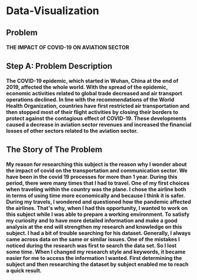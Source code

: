 # Data-Visualization

##  Problem

####  THE IMPACT OF COVID-19 ON AVIATION SECTOR 

## Step A: Problem Description

#### The COVID-19 epidemic, which started in Wuhan, China at the end of 2019, affected the whole world. With the spread of the epidemic, economic activities related to global trade decreased and air transport operations declined. In line with the recommendations of the World Health Organization, countries have first restricted air transportation and then stopped most of their flight activities by closing their borders to protect against the contagious effect of COVID-19. These developments caused a decrease in aviation sector revenues and increased the financial losses of other sectors related to the aviation sector.

## The Story of The Problem

#### My reason for researching this subject is the reason why I wonder about the impact of covid on the transportation and communication sector. We have been in the covid 19 processes for more than 1 year. During this period, there were many times that I had to travel. One of my first choices when traveling within the country was the plane. I chose the airline both in terms of using time more economically and because I think it is safer. During my travels, I wondered and questioned how the pandemic affected the airlines. That's why, when I had this opportunity, I wanted to work on this subject while I was able to prepare a working environment. To satisfy my curiosity and to have more detailed information and make a good analysis at the end will strengthen my research and knowledge on this subject. I had a bit of trouble searching for his dataset. Generally, I always came across data on the same or similar issues. One of the mistakes I noticed during the research was first to search the data set. So I lost some time. When I changed my research style and keywords, it became easier for me to access the information I wanted. First determining the subject and then researching the dataset by subject enabled me to reach a quick result.
